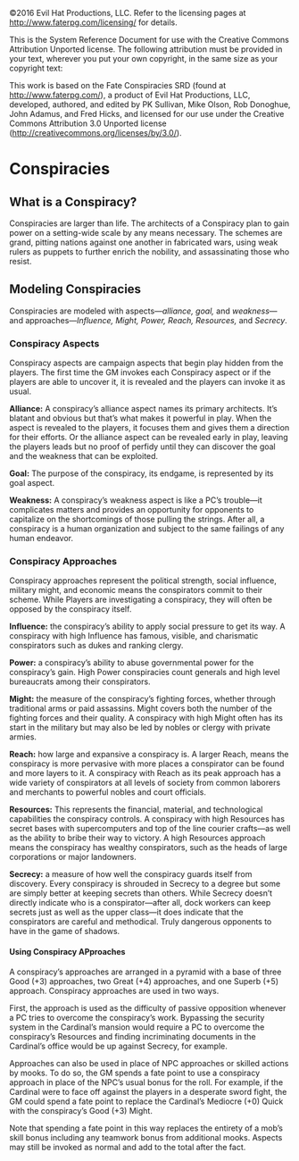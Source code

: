

©2016 Evil Hat Productions, LLC. Refer to the licensing pages at http://www.faterpg.com/licensing/ for details.

This is the System Reference Document for use with the Creative Commons Attribution Unported license. The following attribution must be provided in your text, wherever you put your own copyright, in the same size as your copyright text:

This work is based on the Fate Conspiracies SRD (found at http://www.faterpg.com/), a product of Evil Hat Productions, LLC, developed, authored, and edited by PK Sullivan, Mike Olson, Rob Donoghue, John Adamus, and Fred Hicks, and licensed for our use under the Creative Commons Attribution 3.0 Unported license (http://creativecommons.org/licenses/by/3.0/).

# Conspiracies

## What is a Conspiracy?

Conspiracies are larger than life. The architects of a Conspiracy plan to gain power on a setting-wide scale by any means necessary. The schemes are grand, pitting nations against one another in fabricated wars, using weak rulers as puppets to further enrich the nobility, and assassinating those who resist.

## Modeling Conspiracies

Conspiracies are modeled with aspects—<em>alliance, goal, </em>and<em> weakness</em>—and approaches—<em>Influence, Might, Power, Reach, Resources, </em>and<em> Secrecy</em>.

### Conspiracy Aspects

Conspiracy aspects are campaign aspects that begin play hidden from the players. The first time the GM invokes each Conspiracy aspect or if the players are able to uncover it, it is revealed and the players can invoke it as usual.

<strong>Alliance:</strong> A conspiracy’s alliance aspect names its primary architects. It’s blatant and obvious but that’s what makes it powerful in play. When the aspect is revealed to the players, it focuses them and gives them a direction for their efforts. Or the alliance aspect can be revealed early in play, leaving the players leads but no proof of perfidy until they can discover the goal and the weakness that can be exploited.

<strong>Goal:</strong> The purpose of the conspiracy, its endgame, is represented by its goal aspect.

<strong>Weakness:</strong> A conspiracy’s weakness aspect is like a PC’s trouble—it complicates matters and provides an opportunity for opponents to capitalize on the shortcomings of those pulling the strings. After all, a conspiracy is a human organization and subject to the same failings of any human endeavor.

### Conspiracy Approaches

Conspiracy approaches represent the political strength, social influence, military might, and economic means the conspirators commit to their scheme. While Players are investigating a conspiracy, they will often be opposed by the conspiracy itself.

<strong>Influence:</strong> the conspiracy’s ability to apply social pressure to get its way. A conspiracy with high Influence has famous, visible, and charismatic conspirators such as dukes and ranking clergy.

<strong>Power:</strong> a conspiracy’s ability to abuse governmental power for the conspiracy’s gain. High Power conspiracies count generals and high level bureaucrats among their conspirators.

<strong>Might:</strong> the measure of the conspiracy’s fighting forces, whether through traditional arms or paid assassins. Might covers both the number of the fighting forces and their quality. A conspiracy with high Might often has its start in the military but may also be led by nobles or clergy with private armies.

<strong>Reach:</strong> how large and expansive a conspiracy is. A larger Reach, means the conspiracy is more pervasive with more places a conspirator can be found and more layers to it. A conspiracy with Reach as its peak approach has a wide variety of conspirators at all levels of society from common laborers and merchants to powerful nobles and court officials.

<strong>Resources:</strong> This represents the financial, material, and technological capabilities the conspiracy controls. A conspiracy with high Resources has secret bases with supercomputers and top of the line courier crafts—as well as the ability to bribe their way to victory. A high Resources approach means the conspiracy has wealthy conspirators, such as the heads of large corporations or major landowners.

<strong>Secrecy:</strong> a measure of how well the conspiracy guards itself from discovery. Every conspiracy is shrouded in Secrecy to a degree but some are simply better at keeping secrets than others. While Secrecy doesn’t directly indicate who is a conspirator—after all, dock workers can keep secrets just as well as the upper class—it does indicate that the conspirators are careful and methodical. Truly dangerous opponents to have in the game of shadows.

#### Using Conspiracy APproaches

A conspiracy’s approaches are arranged in a pyramid with a base of three Good (+3) approaches, two Great (+4) approaches, and one Superb (+5) approach. Conspiracy approaches are used in two ways.

First, the approach is used as the difficulty of passive opposition whenever a PC tries to overcome the conspiracy’s work. Bypassing the security system in the Cardinal’s mansion would require a PC to overcome the conspiracy’s Resources and finding incriminating documents in the Cardinal’s office would be up against Secrecy, for example.

Approaches can also be used in place of NPC approaches or skilled actions by mooks. To do so, the GM spends a fate point to use a conspiracy approach in place of the NPC’s usual bonus for the roll. For example, if the Cardinal were to face off against the players in a desperate sword fight, the GM could spend a fate point to replace the Cardinal’s Mediocre (+0) Quick with the conspiracy’s Good (+3) Might.

Note that spending a fate point in this way replaces the entirety of a mob’s skill bonus including any teamwork bonus from additional mooks. Aspects may still be invoked as normal and add to the total after the fact.


